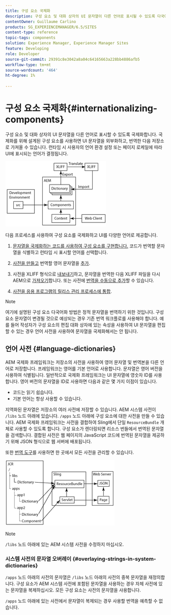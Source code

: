 ```yaml
---
title: 구성 요소 국제화
description: 구성 요소 및 대화 상자의 UI 문자열이 다른 언어로 표시될 수 있도록 다국어화
contentOwner: Guillaume Carlino
products: SG_EXPERIENCEMANAGER/6.5/SITES
content-type: reference
topic-tags: components
solution: Experience Manager, Experience Manager Sites
feature: Developing
role: Developer
source-git-commit: 29391c8e3042a8a04c64165663a228bb4886afb5
workflow-type: tm+mt
source-wordcount: '464'
ht-degree: 1%

---
```


# 구성 요소 국제화{#internationalizing-components}

구성 요소 및 대화 상자의 UI 문자열을 다른 언어로 표시할 수 있도록 국제화합니다. 국제화를 위해 설계된 구성 요소를 사용하면 UI 문자열을 외부화하고, 번역한 다음 저장소로 가져올 수 있습니다. 런타임 시 사용자의 언어 환경 설정 또는 페이지 로케일에 따라 UI에 표시되는 언어가 결정됩니다.

![chlimage_1-9](assets/chlimage_1-9a.png)

다음 프로세스를 사용하여 구성 요소를 국제화하고 UI를 다양한 언어로 제공합니다.

1. [문자열을 국제화하는 코드를 사용하여 구성 요소를 구현합니다.](/help/sites-developing/i18n-dev.md) 코드가 번역할 문자열을 식별하고 런타임 시 표시할 언어를 선택합니다.
1. [사전을 만들고](/help/sites-developing/i18n-translator.md#creating-a-dictionary) 번역할 영어 문자열을 [추가](/help/sites-developing/i18n-translator.md#adding-changing-and-removing-strings).

1. 사전을 XLIFF 형식으로 [내보내기](/help/sites-developing/i18n-translator.md#exporting-a-dictionary)하고, 문자열을 번역한 다음 XLIFF 파일을 다시 AEM으로 [가져오기](/help/sites-developing/i18n-translator.md#importing-a-dictionary)합니다. 또는 사전에 [번역을 수동으로 추가](/help/sites-developing/i18n-translator.md#editing-translated-strings)할 수 있습니다.

1. [사전을 응용 프로그램의 릴리스 관리 프로세스에 통합](/help/sites-developing/i18n-translator.md#publishing-dictionaries).

>[!NOTE]
>
>여기에 설명된 구성 요소 다국어화 방법은 정적 문자열을 번역하기 위한 것입니다. 구성 요소 문자열이 변경될 것으로 예상되는 경우 기존 번역 워크플로를 사용해야 합니다. 예를 들어 작성자가 구성 요소의 편집 대화 상자에 있는 속성을 사용하여 UI 문자열을 편집할 수 있는 경우 언어 사전을 사용하여 문자열을 국제화해서는 안 됩니다.

## 언어 사전 {#language-dictionaries}

AEM 국제화 프레임워크는 저장소의 사전을 사용하여 영어 문자열 및 번역본을 다른 언어로 저장합니다. 프레임워크는 영어를 기본 언어로 사용합니다. 문자열은 영어 버전을 사용하여 식별됩니다. 일반적으로 국제화 프레임워크는 UI 문자열에 영숫자 ID를 사용합니다. 영어 버전의 문자열을 ID로 사용하면 다음과 같은 몇 가지 이점이 있습니다.

* 코드는 읽기 쉽습니다.
* 기본 언어는 항상 사용할 수 있습니다.

지역화된 문자열은 저장소의 여러 사전에 저장할 수 있습니다. AEM 시스템 사전이 `/libs` 노드 아래에 있습니다. `/apps` 노드 아래에 구성 요소에 대한 사전을 만들 수 있습니다. AEM 국제화 프레임워크는 사전을 결합하여 Sling에서 단일 `ResourceBundle` 개체로 사용할 수 있도록 합니다. 구성 요소가 렌더링되면 리소스 번들에서 번역된 문자열을 검색합니다. 결합된 사전은 웹 페이지의 JavaScript 코드에 번역된 문자열을 제공하기 위해 JSON 형식으로 웹 서버에 배포됩니다.

또한 [번역 도구](/help/sites-developing/i18n-translator.md)를 사용하면 한 곳에서 모든 사전을 관리할 수 있습니다.

![chlimage_1-10](assets/chlimage_1-10a.png)

>[!NOTE]
>
>`/libs` 노드 아래에 있는 AEM 시스템 사전을 수정하지 마십시오.

### 시스템 사전의 문자열 오버레이 {#overlaying-strings-in-system-dictionaries}

`/apps` 노드 아래의 사전의 문자열은 `/libs` 노드 아래의 사전의 중복 문자열을 재정의합니다. 구성 요소가 AEM 시스템 사전에 포함된 문자열을 사용하는 경우 자체 사전에 있는 문자열을 복제하십시오. 모든 구성 요소는 사전의 문자열을 사용합니다.

`/apps` 노드 아래에 있는 사전에서 문자열이 복제되는 경우 사용할 번역을 예측할 수 없습니다.
